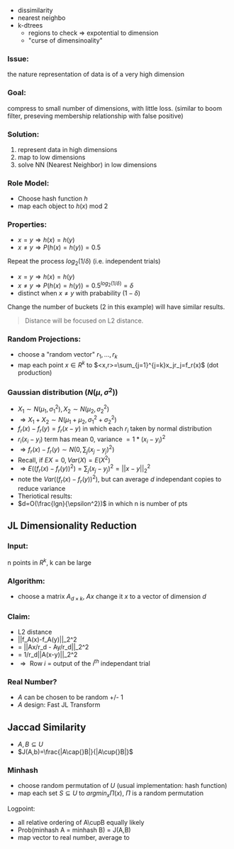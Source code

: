 - dissimilarity
- nearest neighbo
- k-dtrees
	- regions to check => expotential to dimension  
	- "curse of dimensinoality"
	
### Issue: 

the nature representation of data is of a very high dimension

### Goal: 

compress to small number of dimensions, with little loss. (similar to boom filter, preseving membership relationship with false positive)

### Solution:

1. represent data in high dimensions
2. map to low dimensions
3. solve NN (Nearest Neighbor) in low dimensions
	
### Role Model:

- Choose hash function $h$
- map each object to $h(x)$ mod 2

### Properties:

- $x=y\Rightarrow{}h(x)=h(y)$
- $x\neq{}y\Rightarrow{}P(h(x)=h(y))=0.5$

Repeat the process $log_2(1/\delta)$ (i.e. independent trials)

- $x=y\Rightarrow{}h(x)=h(y)$
- $x\neq{}y\Rightarrow{}P(h(x)=h(y))=0.5^{log_2(1/\delta)}=\delta$
- distinct when $x\neq{}y$ with prabability ($1-\delta$)

Change the number of buckets (2 in this example) will have similar results.

> Distance will be focused on L2 distance.

### Random Projections:

- choose a "random vector" $r_1, ..., r_k$
- map each point $x\in{}R^k$ to $<x,r>=\sum_{j=1}^{j=k}x_jr_j=f_r(x)$ (dot production)

### Gaussian distribution ($N(\mu, \sigma^2)$)

- $X_1\sim{}N(\mu_1, \sigma_1^2), X_2\sim{}N(\mu_2, \sigma_2^2)$
- $\Rightarrow{}X_1+X_2\sim{}N(\mu_1+\mu_2, \sigma_1^2+\sigma_2^2)$
- $f_r(x) - f_r(y) = f_r(x-y)$ in which each $r_i$ taken by normal distribution
- $r_i(x_i-y_i)$ term has mean 0, variance $=1 * (x_i-y_i)^2$
- $\Rightarrow{}f_r(x) - f_r(y)\sim{}N(0, \sum_j(x_j-y_j)^2)$
- Recall, if $EX=0, Var(X)=E(X^2)$
- $\Rightarrow{} E((f_r(x) - f_r(y))^2)=\sum_j(x_j-y_j)^2=||x-y||_2^2$
- note the $Var((f_r(x) - f_r(y))^2)$, but can average $d$ independant copies to reduce variance
- Theriotical results:
- $d=O(\frac{lgn}{\epsilon^2})$ in which n is number of pts

## JL Dimensionality Reduction

### Input:

n points in $R^k$, k can be large

### Algorithm: 

- choose a matrix $A_{d\times{}k}$, $Ax$ change it $x$ to a vector of dimension $d$

### Claim:

- L2 distance 
- ||f_A(x)-f_A(y)||_2^2 
- = ||Ax/r_d - Ay/r_d||_2^2 
- = 1/r_d||A(x-y)||_2^2
- $\Rightarrow{}$ Row $i$ = output of the $i^{th}$ independant trial

### Real Number?

- $A$ can be chosen to be random +/- 1
- $A$ design: Fast JL Transform

## Jaccad Similarity

- $A, B\subseteq{}U$
- $J(A,b)=\frac{|A\cap{}B|}{|A\cup{}B|}$

### Minhash 

- choose random permutation of $U$ (usual implementation: hash function)
- map each set $S\subseteq{}U$ to $argmin_x\Pi(x)$, $\Pi$ is a random permutation

Logpoint:

- all relative ordering of A\cupB equally likely
- Prob(minhash A = minhash B) = J(A,B)
- map vector to real number, average to 






